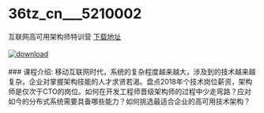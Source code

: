 # 36tz_cn___5210002
互联网高可用架构师特训营
[下载地址](http://www.36tz.cn/article/5210002 "下载地址")
<br/></br>[![download](http://36tz.cn/muke_img/2020_01_1-58-300x128.png "下载地址")](http://www.36tz.cn/article/5210002 "下载地址")
<br/></br>### 课程介绍:
移动互联网时代，系统的复杂程度越来越大，涉及到的技术越来越复杂，企业对掌握架构技能的人才求贤若渴。盘点2018年个技术岗位薪资，架构师是仅次于CTO的岗位。如何在开发工程师晋级架构师的过程中少走弯路？应对如今的分布式系统需要具备哪些能力？如何挑选最适合企业的高可用技术架构？


